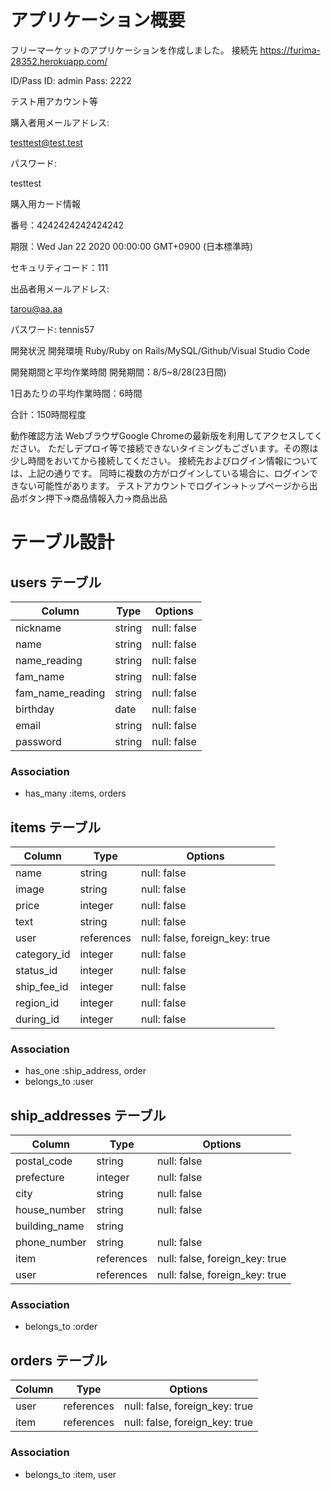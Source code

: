 # アプリケーション概要

フリーマーケットのアプリケーションを作成しました。
接続先
https://furima-28352.herokuapp.com/

ID/Pass
ID: admin
Pass: 2222

テスト用アカウント等

購入者用メールアドレス:

testtest@test.test

パスワード: 

testtest

購入用カード情報

番号：4242424242424242

期限：Wed Jan 22 2020 00:00:00 GMT+0900 (日本標準時)

セキュリティコード：111

出品者用メールアドレス: 

tarou@aa.aa

パスワード: tennis57

開発状況
開発環境
Ruby/Ruby on Rails/MySQL/Github/Visual Studio Code

開発期間と平均作業時間
開発期間：8/5~8/28(23日間)

1日あたりの平均作業時間：6時間

合計：150時間程度

動作確認方法
WebブラウザGoogle Chromeの最新版を利用してアクセスしてください。
ただしデプロイ等で接続できないタイミングもございます。その際は少し時間をおいてから接続してください。
接続先およびログイン情報については、上記の通りです。
同時に複数の方がログインしている場合に、ログインできない可能性があります。
テストアカウントでログイン→トップページから出品ボタン押下→商品情報入力→商品出品

# テーブル設計

## users テーブル

| Column   | Type   | Options     |
| -------- | ------ | ----------- |
| nickname | string | null: false |
| name     | string | null: false |
| name_reading | string | null: false |
| fam_name     | string | null: false |
| fam_name_reading | string | null: false |
| birthday | date | null: false |
| email    | string | null: false |
| password | string | null: false |

### Association
- has_many :items, orders

## items テーブル

| Column | Type   | Options     |
| ------ | ------ | ----------- |
| name  | string | null: false |
| image | string | null: false |
| price | integer | null: false |
| text | string | null: false |
| user | references | null: false, foreign_key: true |
| category_id | integer | null: false |
| status_id | integer | null: false |
| ship_fee_id | integer | null: false |
| region_id | integer | null: false |
| during_id | integer | null: false |

### Association
- has_one :ship_address, order
- belongs_to :user

## ship_addresses テーブル

| Column  | Type    | Options                        |
| ------- |  -------| ------------------------------ |
| postal_code | string | null: false                |
| prefecture | integer | null: false                 |
| city | string  | null: false                       |
| house_number | string  | null: false               |
| building_name | string  |                          |
| phone_number | string  | null: false               |
| item | references | null: false, foreign_key: true |
| user | references | null: false, foreign_key: true |

### Association

- belongs_to :order

## orders テーブル

| Column  | Type    | Options                        |
| ------- |  -------| ------------------------------ |
| user | references | null: false, foreign_key: true |
| item | references | null: false, foreign_key: true |


### Association

- belongs_to :item, user


